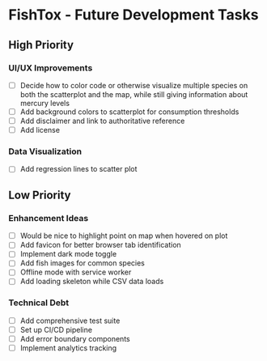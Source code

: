 # FishTox - Future Development Tasks

## High Priority

### UI/UX Improvements
- [ ] Decide how to color code or otherwise visualize multiple species on both the scatterplot and the map, while still giving information about mercury levels
- [ ] Add background colors to scatterplot for consumption thresholds
- [ ] Add disclaimer and link to authoritative reference
- [ ] Add license

### Data Visualization
- [ ] Add regression lines to scatter plot

## Low Priority

### Enhancement Ideas
- [ ] Would be nice to highlight point on map when hovered on plot
- [ ] Add favicon for better browser tab identification
- [ ] Implement dark mode toggle
- [ ] Add fish images for common species
- [ ] Offline mode with service worker
- [ ] Add loading skeleton while CSV data loads

### Technical Debt
- [ ] Add comprehensive test suite
- [ ] Set up CI/CD pipeline
- [ ] Add error boundary components
- [ ] Implement analytics tracking
